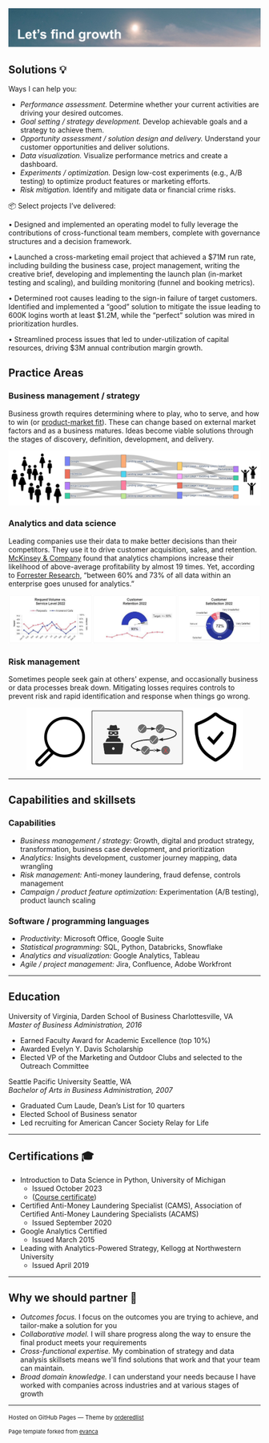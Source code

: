 <img src="images/lets find growth.png?raw=true"/>

## Solutions 💡

Ways I can help you:
* <em> Performance assessment.</em> Determine whether your current activities are driving your desired outcomes.
* <em> Goal setting / strategy development.</em> Develop achievable goals and a strategy to achieve them.
* <em> Opportunity assessment / solution design and delivery.</em> Understand your customer opportunities and deliver solutions.
* <em> Data visualization.</em> Visualize performance metrics and create a dashboard.
* <em> Experiments / optimization.</em> Design low-cost experiments (e.g., A/B testing) to optimize product features or marketing efforts.
* <em> Risk mitigation.</em> Identify and mitigate data or financial crime risks.


📦 Select projects I’ve delivered:

• Designed and implemented an operating model to fully leverage the contributions of cross-functional team members, complete with governance structures and a decision framework.

• Launched a cross-marketing email project that achieved a $71M run rate, including building the business case, project management, writing the creative brief, developing and implementing the launch plan (in-market testing and scaling), and building monitoring (funnel and booking metrics).

• Determined root causes leading to the sign-in failure of target customers. Identified and implemented a “good” solution to mitigate the issue leading to 600K logins worth at least $1.2M, while the “perfect” solution was mired in prioritization hurdles.

• Streamlined process issues that led to under-utilization of capital resources, driving $3M annual contribution margin growth.


## Practice Areas

### Business management / strategy 

Business growth requires determining where to play, who to serve, and how to win (or [product-market fit](https://medium.com/@jnvipul/pm-corner-what-is-product-market-fit-pmf-9c087b7edadd)). These can change based on external market factors and as a business matures. Ideas become viable solutions through the stages of discovery, definition, development, and delivery.

<p align="center">
  <img src="images/customer flow logo.png?raw=true"/>
</p>

<!-- 
[Project 1 Title](/sample_page)
-->

### Analytics and data science

Leading companies use their data to make better decisions than their competitors. They use it to drive customer acquisition, sales, and retention. [McKinsey & Company](https://www.mckinsey.com/capabilities/growth-marketing-and-sales/our-insights/five-facts-how-customer-analytics-boosts-corporate-performance) found that analytics champions increase their likelihood of above-average profitability by almost 19 times. Yet, according to [Forrester Research](https://www.forrester.com/blogs/hadoop-is-datas-darling-for-a-reason/), “between 60% and 73% of all data within an enterprise goes unused for analytics.” 

<p align="center">
  <img src="images/Customer service dashboard truncated.png?raw=true"/>
</p>

<!--
[Project 2 Title](/pdf/sample_presentation.pdf)
-->

### Risk management

Sometimes people seek gain at others' expense, and occasionally business or data processes break down. Mitigating losses requires controls to prevent risk and rapid identification and response when things go wrong.

<p align="center">
  <img src="images/stop bad stuff.png?raw=true"/>
</p>

<!--
[Project 3 Title](http://example.com/)
-->

---

## Capabilities and skillsets

### Capabilities
* <em>Business management / strategy:</em> Growth, digital and product strategy, transformation, business case development, and prioritization
* <em>Analytics:</em> Insights development, customer journey mapping, data wrangling
* <em>Risk management:</em> Anti-money laundering, fraud defense, controls management
* <em>Campaign / product feature optimization:</em> Experimentation (A/B testing), product launch scaling

### Software / programming languages
* <em>Productivity:</em> Microsoft Office, Google Suite
* <em>Statistical programming:</em> SQL, Python, Databricks, Snowflake 
* <em>Analytics and visualization:</em> Google Analytics, Tableau
* <em>Agile / project management:</em> Jira, Confluence, Adobe Workfront

---

## Education
University of Virginia, Darden School of Business	Charlottesville, VA
<br>
<em>Master of Business Administration, 2016</em>
* Earned Faculty Award for Academic Excellence (top 10%)
* Awarded Evelyn Y. Davis Scholarship 
* Elected VP of the Marketing and Outdoor Clubs and selected to the Outreach Committee

Seattle Pacific University	Seattle, WA
<br>
<em>Bachelor of Arts in Business Administration, 2007</em>
* Graduated Cum Laude, Dean’s List for 10 quarters
* Elected School of Business senator
* Led recruiting for American Cancer Society Relay for Life

---

## Certifications 🎓
* Introduction to Data Science in Python, University of Michigan 
    * Issued October 2023
    * ([Course certificate](https://www.coursera.org/account/accomplishments/certificate/KWLW2J2NYZ9Y))
* Certified Anti-Money Laundering Specialist (CAMS), Association of Certified Anti-Money Laundering Specialists (ACAMS)
    * Issued September 2020
* Google Analytics Certified
    * Issued March 2015
* Leading with Analytics-Powered Strategy, Kellogg at Northwestern University
    * Issued April 2019
 
---

## Why we should partner 🤝 
* <em>Outcomes focus.</em> I focus on the outcomes you are trying to achieve, and tailor-make a solution for you
* <em>Collaborative model.</em> I will share progress along the way to ensure the final product meets your requirements
* <em>Cross-functional expertise.</em> My combination of strategy and data analysis skillsets means we'll find solutions that work and that your team can maintain.
* <em>Broad domain knowledge.</em> I can understand your needs because I have worked with companies across industries and at various stages of growth

<!--
### Category Name 2

- [Project 1 Title](http://example.com/)
- [Project 2 Title](http://example.com/)
- [Project 3 Title](http://example.com/)
- [Project 4 Title](http://example.com/)
- [Project 5 Title](http://example.com/)
-->
  
---
<p><small>Hosted on GitHub Pages &mdash; Theme by <a href="https://github.com/orderedlist">orderedlist</a></small></p>
<p style="font-size:11px">Page template forked from <a href="https://github.com/evanca/quick-portfolio">evanca</a></p>
<!-- Remove above link if you don't want to attibute -->

